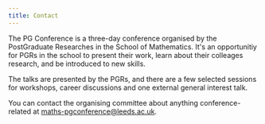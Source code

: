 ```yaml
---
title: Contact
---
```


The PG Conference is a three-day conference organised by the PostGraduate Researches in the School of Mathematics. It's an opportunitiy for PGRs in the school to present their work, learn about their colleages research, and be introduced to new skills.

The talks are presented by the PGRs, and there are a few selected sessions for workshops, career discussions and one external general interest talk.

You can contact the organising committee about anything conference-related at maths-pgconference@leeds.ac.uk.
